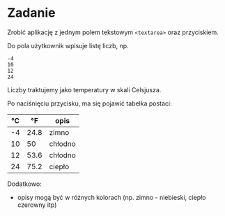 # Zadanie

Zrobić aplikację z jednym polem tekstowym `<textarea>` oraz przyciskiem.

Do pola użytkownik wpisuje listę liczb, np.

```
-4
10
12
24
```

Liczby traktujemy jako temperatury w skali Celsjusza.

Po naciśnięciu przycisku, ma się pojawić tabelka postaci:

| °C  | °F   | opis   |
|-----|------|--------|
|-4   | 24.8 | zimno  |
|10   | 50   | chłodno|
|12   | 53.6 | chłodno|
|24   | 75.2 | ciepło |

Dodatkowo:
- opisy mogą być w różnych kolorach (np. zimno - niebieski, ciepło czerowny itp)

